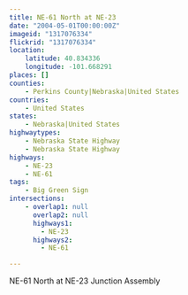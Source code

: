 ```yaml
---
title: NE-61 North at NE-23
date: "2004-05-01T00:00:00Z"
imageid: "1317076334"
flickrid: "1317076334"
location:
    latitude: 40.834336
    longitude: -101.668291
places: []
counties:
    - Perkins County|Nebraska|United States
countries:
    - United States
states:
    - Nebraska|United States
highwaytypes:
    - Nebraska State Highway
    - Nebraska State Highway
highways:
    - NE-23
    - NE-61
tags:
    - Big Green Sign
intersections:
    - overlap1: null
      overlap2: null
      highways1:
        - NE-23
      highways2:
        - NE-61

---
```

NE-61 North at NE-23 Junction Assembly
